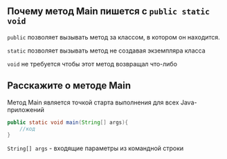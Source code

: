 ## Почему метод Main пишется с `public static void`

`public` позволяет вызывать метод за классом, в котором он находится.

`static` позволяет вызывать метод не создавая экземпляра класса

`void` не требуется чтобы этот метод возвращал что-либо

## Расскажите о методе Main

Метод Main является точкой старта выполнения для всех Java-приложений
```java
public static void main(String[] args){
    //код
}

```

`String[] args` - входящие параметры из командной строки
